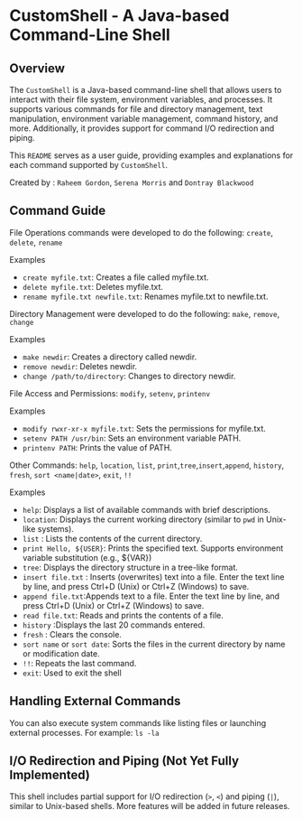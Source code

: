 CustomShell - A Java-based Command-Line Shell
==========================


Overview
---------
The `CustomShell` is a Java-based command-line shell that allows users to interact with their file system, environment variables, and processes. It supports various commands for file and directory management, text manipulation, environment variable management, command history, and more. Additionally, it provides support for command I/O redirection and piping.

This `README` serves as a user guide, providing examples and explanations for each command supported by `CustomShell`.

Created by : `Raheem Gordon`, `Serena Morris` and `Dontray Blackwood`

Command Guide 
--------

File Operations commands were developed to do the following: `create`, `delete`, `rename`

Examples

* `create myfile.txt`: Creates a file called myfile.txt.
* `delete myfile.txt`: Deletes myfile.txt.
* `rename myfile.txt newfile.txt`: Renames myfile.txt to newfile.txt.

Directory Management were developed to do the following: `make`, `remove`, `change`

Examples

* `make newdir`: Creates a directory called newdir.
* `remove newdir`: Deletes newdir.
* `change /path/to/directory`: Changes to directory newdir.

File Access and Permissions: `modify`, `setenv`, `printenv`

Examples

* `modify rwxr-xr-x myfile.txt`: Sets the permissions for myfile.txt.
* `setenv PATH /usr/bin`: Sets an environment variable PATH.
* `printenv PATH`: Prints the value of PATH.

Other Commands: `help`, `location`, `list`, `print`,`tree`,`insert`,`append`, `history`, `fresh`, `sort <name|date>`, `exit`, `!!`

Examples

* `help`: Displays a list of available commands with brief descriptions.
* `location`: Displays the current working directory (similar to `pwd` in Unix-like systems).
* `list` : Lists the contents of the current directory.
* `print Hello, ${USER}`: Prints the specified text. Supports environment variable substitution (e.g., ${VAR})
* `tree`: Displays the directory structure in a tree-like format.
* `insert file.txt` : Inserts (overwrites) text into a file. Enter the text line by line, and press Ctrl+D (Unix) or Ctrl+Z (Windows) to save.
* `append file.txt`:Appends text to a file. Enter the text line by line, and press Ctrl+D (Unix) or Ctrl+Z (Windows) to save.
* `read file.txt`: Reads and prints the contents of a file.
* `history` :Displays the last 20 commands entered.
* `fresh` : Clears the console.
* `sort name` or `sort date`: Sorts the files in the current directory by name or modification date.
* `!!`: Repeats the last command.
* `exit`: Used to exit the shell

Handling External Commands
---------------------------
You can also execute system commands like listing files or launching external processes. For example: `ls -la`

I/O Redirection and Piping (Not Yet Fully Implemented)
-------------------------------------------------------
This shell includes partial support for I/O redirection (`>`, `<`) and piping (`|`), similar to Unix-based shells. More features will be added in future releases.






